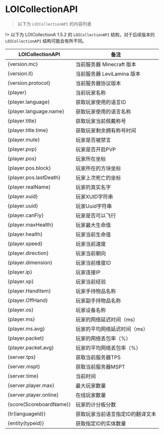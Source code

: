 # LOICollectionAPI
> 以下为 `LOICollectionAPI` 的内容列表

!> 以下为 LOICollectionA 1.5.2 的 `LOICollectionAPI` 结构，对于后续版本的 `LOICollectionAPI` 结构可能会有所不同。

| LOICollectionAPI | 备注 |
| --- | --- |
{version.mc} | 当前服务器 Minecraft 版本
{version.ll} | 当前服务器 LeviLamina 版本
{version.protocol} | 当前服务器协议版本
{player} | 当前玩家名称
{player.language} | 获取玩家使用的语言ID
{player.language.name} | 获取玩家使用的语言名称
{player.title} | 获取玩家当前佩戴称号
{player.title.time} | 获取玩家剩余拥有称号时间
{player.mute} | 玩家是否被禁言
{player.pvp} | 玩家是否开启PVP
{player.pos} | 玩家所在坐标
{player.pos.block} | 玩家所在的方块坐标
{player.pos.lastDeath} | 玩家上次死亡的坐标
{player.realName} | 玩家的真实名字
{player.xuid} | 玩家XUID字符串
{player.uuid} | 玩家Uuid字符串
{player.canFly} | 玩家是否可以飞行
{player.maxHealth} | 玩家最大生命值
{player.health} | 玩家当前生命值
{player.speed} | 玩家当前速度
{player.direction} | 玩家当前朝向
{player.dimension} | 玩家当前维度ID
{player.ip} | 玩家连接IP
{player.xp} | 玩家当前经验
{player.HandItem} | 玩家手持物品名称
{player.OffHand} | 玩家副手持物品名称
{player.os} | 玩家设备名称
{player.ms} | 玩家的网络延迟时间（ms）
{player.ms.avg} | 玩家的平均网络延迟时间（ms）
{player.packet} | 玩家的网络丢包率（%）
{player.packet.avg} | 玩家的平均网络丢包率（%）
{server.tps} | 获取当前服务器TPS
{server.mspt} | 获取当前服务器MSPT
{server.time} | 当前时间
{server.player.max} | 最大玩家数量
{server.player.online} | 在线玩家数量
{score(ScoreboardName)} | 玩家的计分板分数
{tr(languageId)} | 获取玩家当前语言指定ID的翻译文本
{entity(typeid)} | 获取指定ID的实体数量